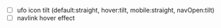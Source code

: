 -   [ ] ufo icon tilt (default:straight, hover:tilt, mobile:straight, navOpen:tilt)
-   [ ] navlink hover effect
